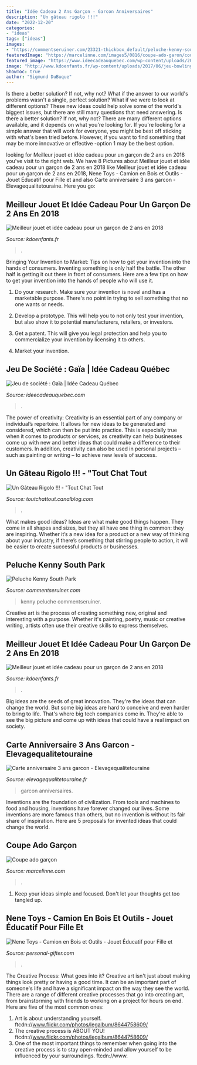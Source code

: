 ```yaml
---
title: "Idée Cadeau 2 Ans Garçon - Garcon Anniversaires"
description: "Un gâteau rigolo !!!"
date: "2022-12-20"
categories:
- "ideas"
tags: ["ideas"]
images:
- "https://commentseruiner.com/23321-thickbox_default/peluche-kenny-south-park.jpg"
featuredImage: "https://marcelinne.com/images5/0816/coupe-ado-garon/coupe-ado-garon-85_19.jpg"
featured_image: "https://www.ideecadeauquebec.com/wp-content/uploads/2015/02/PSX_20150204_155932_resized1.jpg"
image: "http://www.kdoenfants.fr/wp-content/uploads/2017/06/jeu-bowling-disney-cars.jpg"
ShowToc: true
author: "Sigmund DuBuque"
---
```



Is there a better solution? If not, why not?
What if the answer to our world's problems wasn't a single, perfect solution? What if we were to look at different options? These new ideas could help solve some of the world's biggest issues, but there are still many questions that need answering. Is there a better solution? If not, why not? There are many different options available, and it depends on what you're looking for. If you're looking for a simple answer that will work for everyone, you might be best off sticking with what's been tried before. However, if you want to find something that may be more innovative or effective -option 1 may be the best option.

	

		
looking for Meilleur jouet et idée cadeau pour un garçon de 2 ans en 2018 you've visit to the right web. We have 8 Pictures about Meilleur jouet et idée cadeau pour un garçon de 2 ans en 2018 like Meilleur jouet et idée cadeau pour un garçon de 2 ans en 2018, Nene Toys - Camion en Bois et Outils - Jouet Éducatif pour Fille et and also Carte anniversaire 3 ans garcon - Elevagequalitetouraine. Here you go:
		
    
## Meilleur Jouet Et Idée Cadeau Pour Un Garçon De 2 Ans En 2018

<img loading=lazy src="http://www.kdoenfants.fr/wp-content/uploads/2017/06/jeu-bowling-disney-cars.jpg" onerror="this.onerror=null;this.src='https://tse1.mm.bing.net/th?id=OIP.kO860cRClZn3dglser4lhAHaEw&amp;pid=15.1';" alt="Meilleur jouet et idée cadeau pour un garçon de 2 ans en 2018">

_Source: kdoenfants.fr_

>. 

	

Bringing Your Invention to Market: Tips on how to get your invention into the hands of consumers.
Inventing something is only half the battle. The other half is getting it out there in front of consumers. Here are a few tips on how to get your invention into the hands of people who will use it.
1. Do your research. Make sure your invention is novel and has a marketable purpose. There's no point in trying to sell something that no one wants or needs.

2. Develop a prototype. This will help you to not only test your invention, but also show it to potential manufacturers, retailers, or investors.

3. Get a patent. This will give you legal protection and help you to commercialize your invention by licensing it to others.

4. Market your invention.

    
## Jeu De Société : Gaïa | Idée Cadeau Québec

<img loading=lazy src="https://www.ideecadeauquebec.com/wp-content/uploads/2015/02/PSX_20150204_155932_resized1.jpg" onerror="this.onerror=null;this.src='https://tse3.mm.bing.net/th?id=OIP.kRx4bJJRB1WTJSA7QdlKhAHaD5&amp;pid=15.1';" alt="Jeu de société : Gaïa | Idée Cadeau Québec">

_Source: ideecadeauquebec.com_

>. 

	

The power of creativity:
Creativity is an essential part of any company or individual’s repertoire. It allows for new ideas to be generated and considered, which can then be put into practice. This is especially true when it comes to products or services, as creativity can help businesses come up with new and better ideas that could make a difference to their customers. In addition, creativity can also be used in personal projects – such as painting or writing – to achieve new levels of success.

    
## Un Gâteau Rigolo !!! - &quot;Tout Chat Tout

<img loading=lazy src="http://p0.storage.canalblog.com/08/60/509739/65968887.jpg" onerror="this.onerror=null;this.src='https://tse1.mm.bing.net/th?id=OIP.MrxSlxzh4xhwbgGkp9l67gHaFj&amp;pid=15.1';" alt="Un Gâteau Rigolo !!! - &quot;Tout Chat Tout">

_Source: toutchattout.canalblog.com_

>. 

	

What makes good ideas?
Ideas are what make good things happen. They come in all shapes and sizes, but they all have one thing in common: they are inspiring. Whether it’s a new idea for a product or a new way of thinking about your industry, if there’s something that stirring people to action, it will be easier to create successful products or businesses.

    
## Peluche Kenny South Park

<img loading=lazy src="https://commentseruiner.com/23321-thickbox_default/peluche-kenny-south-park.jpg" onerror="this.onerror=null;this.src='https://tse4.mm.bing.net/th?id=OIP.SE2EFn22kkrpXYbzdOJ1ewHaH6&amp;pid=15.1';" alt="Peluche Kenny South Park">

_Source: commentseruiner.com_

>kenny peluche commentseruiner. 

	

Creative art is the process of creating something new, original and interesting with a purpose. Whether it's painting, poetry, music or creative writing, artists often use their creative skills to express themselves.

    
## Meilleur Jouet Et Idée Cadeau Pour Un Garçon De 2 Ans En 2018

<img loading=lazy src="http://www.kdoenfants.fr/wp-content/uploads/2017/06/nouvelle-tour-spirale-little-people-fisher-price.jpg" onerror="this.onerror=null;this.src='https://tse1.mm.bing.net/th?id=OIP.1AUvBNT45ufiwbCIUuRXGQHaLE&amp;pid=15.1';" alt="Meilleur jouet et idée cadeau pour un garçon de 2 ans en 2018">

_Source: kdoenfants.fr_

>. 

	

Big ideas are the seeds of great innovation. They're the ideas that can change the world. But some big ideas are hard to conceive and even harder to bring to life. That's where big tech companies come in. They're able to see the big picture and come up with ideas that could have a real impact on society.

    
## Carte Anniversaire 3 Ans Garcon - Elevagequalitetouraine

<img loading=lazy src="http://www.elevagequalitetouraine.fr/wp-content/uploads/2019/01/hqdefault-424.jpg" onerror="this.onerror=null;this.src='https://tse2.mm.bing.net/th?id=OIP.50QfIUbho4uLWkH5Ri8fTQHaFj&amp;pid=15.1';" alt="Carte anniversaire 3 ans garcon - Elevagequalitetouraine">

_Source: elevagequalitetouraine.fr_

>garcon anniversaires. 

	

Inventions are the foundation of civilization. From tools and machines to food and housing, inventions have forever changed our lives. Some inventions are more famous than others, but no invention is without its fair share of inspiration. Here are 5 proposals for invented ideas that could change the world.

    
## Coupe Ado Garçon

<img loading=lazy src="https://marcelinne.com/images5/0816/coupe-ado-garon/coupe-ado-garon-85_19.jpg" onerror="this.onerror=null;this.src='https://tse2.mm.bing.net/th?id=OIP.CmBV_QTqWb6EAJ8g1ymr7wHaHd&amp;pid=15.1';" alt="Coupe ado garçon">

_Source: marcelinne.com_

>. 

	

1. Keep your ideas simple and focused. Don't let your thoughts get too tangled up.

    
## Nene Toys - Camion En Bois Et Outils - Jouet Éducatif Pour Fille Et

<img loading=lazy src="https://images.personal-gifter.com/2020/05/Nene-Toys-Camion-en-Bois-et-Outils-Jouet-ducatif-pour-Fille-et-Garon-de-3-4-5-6-ans-Jeu-de-Construction-et-Atelier-de-Bricolage-Mthode-Montessori-Idal-comme-Cadeau-STEM-et-Didactique-0-0.jpg" onerror="this.onerror=null;this.src='https://tse1.mm.bing.net/th?id=OIP.K0Jz1H3obHa35MKAGE48tgHaHa&amp;pid=15.1';" alt="Nene Toys - Camion en Bois et Outils - Jouet Éducatif pour Fille et">

_Source: personal-gifter.com_

>. 

	

The Creative Process: What goes into it?
Creative art isn't just about making things look pretty or having a good time. It can be an important part of someone's life and have a significant impact on the way they see the world. There are a range of different creative processes that go into creating art, from brainstorming with friends to working on a project for hours on end. Here are five of the most common ones: 
1) Art is about understanding yourself. ftcdn://www.flickr.com/photos/legalbum/8644758609/
2) The creative process is ABOUT YOU! ftcdn://www.flickr.com/photos/legalbum/8644758609/
3) One of the most important things to remember when going into the creative process is to stay open-minded and allow yourself to be influenced by your surroundings. ftcdn://www.

